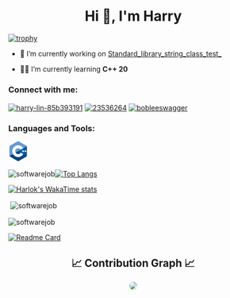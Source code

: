 <!--START_SECTION:waka-->
<!--END_SECTION:waka-->

<h1 align="center">Hi 👋, I'm Harry</h1>

[![trophy](https://github-profile-trophy.vercel.app/?username=softwarejob&cache_seconds=14400)](https://github.com/ryo-ma/github-profile-trophy)


- 🔭 I’m currently working on [Standard_library_string_class_test_](https://github.com/softwarejob/Standard_library_string_class_test_program.git)

- 🧑‍💻 I’m currently learning **C++ 20**

<h3 align="left">Connect with me:</h3>
<p align="left">
<a href="https://linkedin.com/in/harry-lin-85b393191" target="blank"><img align="center" src="https://raw.githubusercontent.com/rahuldkjain/github-profile-readme-generator/master/src/images/icons/Social/linked-in-alt.svg" alt="harry-lin-85b393191" height="30" width="40" /></a>
<a href="https://stackoverflow.com/users/23536264" target="blank"><img align="center" src="https://raw.githubusercontent.com/rahuldkjain/github-profile-readme-generator/master/src/images/icons/Social/stack-overflow.svg" alt="23536264" height="30" width="40" /></a>
<a href="https://www.leetcode.com/bobleeswagger" target="blank"><img align="center" src="https://raw.githubusercontent.com/rahuldkjain/github-profile-readme-generator/master/src/images/icons/Social/leet-code.svg" alt="bobleeswagger" height="30" width="40" /></a>
</p>

<h3 align="left">Languages and Tools:</h3>
<p align="left"> <a href="https://www.w3schools.com/cpp/" target="_blank" rel="noreferrer"> <img src="https://raw.githubusercontent.com/devicons/devicon/master/icons/cplusplus/cplusplus-original.svg" alt="cplusplus" width="40" height="40"/> </a> </p>

<p><img align="left" src="https://github-readme-stats.vercel.app/api/top-langs?username=softwarejob&theme=ambient_gradient&cache_seconds=14400&show_icons=true&locale=en&layout=compact" alt="softwarejob" /></p>

[![Top Langs](https://github-readme-stats.vercel.app/api/top-langs/?username=softwarejob&theme=ambient_gradient&cache_seconds=14400&hide=javascript,html)](https://github.com/anuraghazra/github-readme-stats)

[![Harlok's WakaTime stats](https://github-readme-stats.vercel.app/api/wakatime?username=@softwarejob&theme=ambient_gradient&cache_seconds=14400)](https://github.com/anuraghazra/github-readme-stats)

<p>&nbsp;<img align="center" src="https://github-readme-stats.vercel.app/api?username=softwarejob&theme=ambient_gradient&cache_seconds=14400&show_icons=true&locale=en" alt="softwarejob" /></p>

<p><img align="center" src="https://github-readme-streak-stats.herokuapp.com/?user=softwarejob&theme=ambient_gradient&cache_seconds=14400" alt="softwarejob" /></p>

[![Readme Card](https://github-readme-stats.vercel.app/api/pin/?username=softwarejob&repo=Standard_library_string_class_test_program&show_owner=true&theme=ambient_gradient)](https://github.com/softwarejob/Standard_library_string_class_test_program)

<h2 align="center">📈 Contribution Graph 📈</h2>
<div align="center">
    <img src="https://github-readme-activity-graph.vercel.app/graph?username=softwarejob&bg_color=000000&color=00ff00&line=00ff00&point=00ff00&area=true&hide_border=true" style="border-radius: 15px;">
</div>

